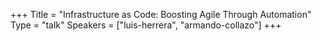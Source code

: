 +++
Title = "Infrastructure as Code: Boosting Agile Through Automation"
Type = "talk"
Speakers = ["luis-herrera", "armando-collazo"]
+++
